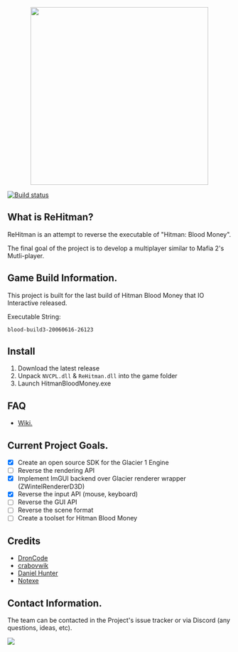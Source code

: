 <p align="center">
	<img width="400" height="400" src=".github/logo.png">
</p>

[![Build status](https://ci.appveyor.com/api/projects/status/300yrxlxkmeyi5le?svg=true)](https://ci.appveyor.com/project/DronCode/rehitman-9uw4c)

What is ReHitman?
---------------

ReHitman is an attempt to reverse the executable of "Hitman: Blood Money".

The final goal of the project is to develop a multiplayer similar to Mafia 2's Mutli-player.

Game Build Information.
---------------

This project is built for the last build of Hitman Blood Money that IO Interactive released.

Executable String:

	blood-build3-20060616-26123

Install
-------

 1. Download the latest release
 2. Unpack `NVCPL.dll` & `ReHitman.dll` into the game folder
 3. Launch HitmanBloodMoney.exe

FAQ
---------------
 * [Wiki.](https://github.com/ReGlacier/ReHitman/wiki)

Current Project Goals.
---------------

 - [x] Create an open source SDK for the Glacier 1 Engine
 - [ ] Reverse the rendering API
 - [x] Implement ImGUI backend over Glacier renderer wrapper (ZWintelRendererD3D)
 - [x] Reverse the input API (mouse, keyboard)
 - [ ] Reverse the GUI API
 - [ ] Reverse the scene format
 - [ ] Create a toolset for Hitman Blood Money

Credits
------

 * [DronCode](https://github.com/DronCode)
 * [crabovwik](https://github.com/crabovwik)
 * [Daniel Hunter](https://github.com/HHCHunter)
 * [Notexe](https://github.com/Notexe)

Contact Information.
---------------

The team can be contacted in the Project's issue tracker or via Discord (any questions, ideas, etc).

<a href="https://discord.gg/V5grGRw">
	<img src="https://img.shields.io/badge/discord-join-7289DA.svg?logo=discord&longCache=true&style=flat" />
</a>
